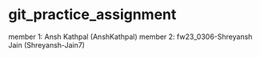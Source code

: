 # git_practice_assignment
member 1: Ansh Kathpal (AnshKathpal)
member 2: fw23_0306-Shreyansh Jain (Shreyansh-Jain7)
